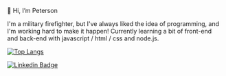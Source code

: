 👋 Hi, I’m Peterson

I'm a military firefighter, but I've always liked the idea of programming, and I'm working hard to make it happen! 
Currently learning a bit of front-end and back-end with javascript / html / css and node.js. 

[![Top Langs](https://github-readme-stats.vercel.app/api/top-langs/?username=anuraghazra&layout=compact)](https://github.com/anuraghazra/github-readme-stats)
     
[![Linkedin Badge](https://img.shields.io/badge/-LinkedIn-blue?style=flat-square&logo=Linkedin&logoColor=white&link=https://www.linkedin.com/in/petersoncabrini/)](https://www.linkedin.com/in/petersoncabrini/)


<!---
petersoncabrini/petersoncabrini is a ✨ special ✨ repository because its `README.md` (this file) appears on your GitHub profile.
You can click the Preview link to take a look at your changes.
--->
